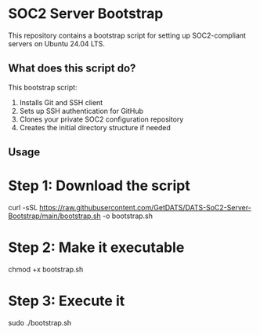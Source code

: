 # SOC2 Server Bootstrap

This repository contains a bootstrap script for setting up SOC2-compliant servers on Ubuntu 24.04 LTS.

## What does this script do?

This bootstrap script:
1. Installs Git and SSH client
2. Sets up SSH authentication for GitHub
3. Clones your private SOC2 configuration repository
4. Creates the initial directory structure if needed

## Usage

# Step 1: Download the script
curl -sSL https://raw.githubusercontent.com/GetDATS/DATS-SoC2-Server-Bootstrap/main/bootstrap.sh -o bootstrap.sh

# Step 2: Make it executable
chmod +x bootstrap.sh

# Step 3: Execute it
sudo ./bootstrap.sh
